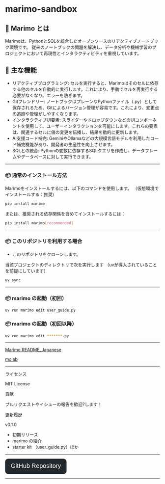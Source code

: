 # marimo-sandbox

## 🐍 Marimo とは

Marimoは、PythonとSQLを統合したオープンソースのリアクティブノートブック環境です。
従来のノートブックの問題を解決し、データ分析や機械学習のプロジェクトにおいて再現性とインタラクティビティを重視しています。


## 🚀 主な機能

- リアクティブプログラミング: セルを実行すると、Marimoはそのセルに依存する他のセルを自動的に実行します。これにより、手動でセルを再実行する必要がなくなり、エラーを防ぎます。
- Gitフレンドリー: ノートブックはプレーンなPythonファイル（.py）として保存されるため、Gitによるバージョン管理が容易です。これにより、変更点の追跡や管理がしやすくなります。
- インタラクティブUI要素: スライダーやドロップダウンなどのUIコンポーネントを使用して、ユーザーインタラクションを可能にします。これらの要素は、関連するセルに値の変更を伝播し、結果を動的に更新します。
- AI支援コード補完: GeminiやOllamaなどの大規模言語モデルを利用したコード補完機能があり、開発者の生産性を向上させます。
- SQLとの統合: Pythonの変数に依存するSQLクエリを作成し、データフレームやデータベースに対して実行できます。

---

### 📦 通常のインストール方法

Marimoをインストールするには、以下のコマンドを使用します。
（仮想環境でインストールする：推奨）

```bash
pip install marimo
```
または、推奨される依存関係を含めてインストールするには：
```bash
pip install marimo[recommended]
```

---

### 📦 このリポジトリを利用する場合

- このリポジトリをクローンします。

当該プロジェクトのディレクトリで次を実行します
（uvが導入されていることを前提にしています）

```bash
uv sync
```

---

### 📦 marimo の起動（初回）

```bash
uv run marimo edit user_guide.py
```

### 📦 marimo の起動（初回以降）

```bash
uv run marimo edit *******.py
```

---

[Marimo README_Japanese](https://github.com/marimo-team/marimo/blob/main/README_Japanese.md)


[molab](https://molab.marimo.io/notebooks)

---
ライセンス

MIT License

貢献

プルリクエストやイシューの報告を歓迎?します！

更新履歴

v0.1.0

- 初期リリース
- marimo の紹介
- starter kit （user_guide.py）ほか

---

<svg xmlns="http://www.w3.org/2000/svg" width="200" height="50" viewBox="0 0 200 50">
  <a href="https://github.com/watanabe3tipapa/marimo-sandbox" target="_blank">
    <rect width="200" height="50" rx="10" fill="#24292e"/>
    <text x="50%" y="50%" alignment-baseline="middle" text-anchor="middle" fill="#ffffff" font-size="20" font-family="Arial">GitHub Repository</text>
  </a>
</svg>


---

